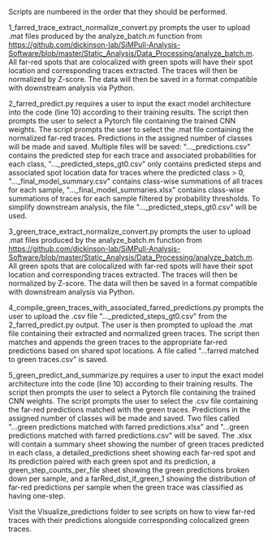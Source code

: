 Scripts are numbered in the order that they should be performed.

1_farred_trace_extract_normalize_convert.py prompts the user to upload .mat files
produced by the analyze_batch.m function from https://github.com/dickinson-lab/SiMPull-Analysis-Software/blob/master/Static_Analysis/Data_Processing/analyze_batch.m.
All far-red spots that are colocalized with green spots will have their spot location 
and corresponding traces extracted. The traces will then be normalized by Z-score. The 
data will then be saved in a format compatible with downstream analysis via Python.

2_farred_predict.py requires a user to input the exact model architecture into the code 
(line 10) according to their training results. The script then prompts the user to select
a Pytorch file containing the trained CNN weights. The script prompts the user to select the 
.mat file containing the normalized far-red traces. Predictions in the assigned number
of classes will be made and saved. Multiple files will be saved: "..._predictions.csv" 
contains the predicted step for each trace and associated probabilities for each class, 
"..._predicted_steps_gt0.csv" only contains predicted steps and associated spot location 
data for traces where the predicted class > 0, "..._final_model_summary.csv" contains 
class-wise summations of all traces for each sample, "..._final_model_summaries.xlsx" 
contains class-wise summations of traces for each sample filtered by probability thresholds.
To simplify downstream analysis, the file "..._predicted_steps_gt0.csv" will be used.

3_green_trace_extract_normalize_convert.py prompts the user to upload .mat files
produced by the analyze_batch.m function from https://github.com/dickinson-lab/SiMPull-Analysis-Software/blob/master/Static_Analysis/Data_Processing/analyze_batch.m.
All green spots that are colocalized with far-red spots will have their spot location 
and corresponding traces extracted. The traces will then be normalized by Z-score. The 
data will then be saved in a format compatible with downstream analysis via Python.

4_compile_green_traces_with_associated_farred_predictions.py prompts the user to upload
the .csv file "..._predicted_steps_gt0.csv" from the 2_farred_predict.py output. The user
is then prompted to upload the .mat file containing their extracted and normalized green 
traces. The script then matches and appends the green traces to the appropriate far-red 
predictions based on shared spot locations. A file called 
"...farred matched to green traces.csv" is saved.

5_green_predict_and_summarize.py requires a user to input the exact model architecture into the code 
(line 10) according to their training results. The script then prompts the user to select
a Pytorch file containing the trained CNN weights. The script prompts the user to select the 
.csv file containing the far-red predictions matched with the green traces. Predictions in the
assigned number of classes will be made and saved. Two files called "...green predictions matched with farred predictions.xlsx"
and "...green predictions matched with farred predictions.csv" will be saved. The .xlsx will contain
a summary sheet showing the number of green traces predicted in each class, a detailed_predictions 
sheet showing each far-red spot and its prediction paired with each green spot and its prediction, a 
green_step_counts_per_file sheet showing the green predictions broken down per sample, and a
farRed_dist_if_green_1 showing the distribution of far-red predictions per sample when the green
trace was classified as having one-step.

Visit the Visualize_predictions folder to see scripts on how to view far-red traces
with their predictions alongside corresponding colocalized green traces.
